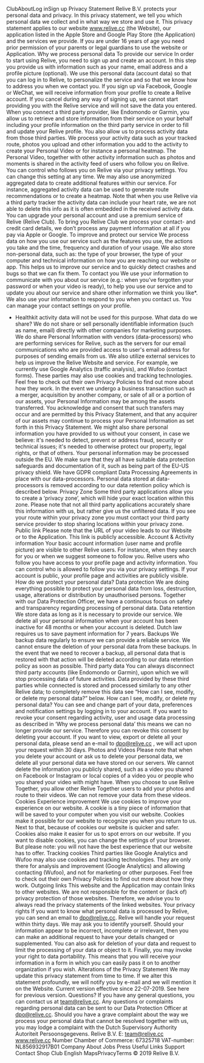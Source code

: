 ClubAboutLog inSign up
Privacy Statement
Relive B.V. protects your personal data and privacy. In this privacy statement, we tell you which personal data we collect and in what way we store and use it. This privacy statement applies to our website www.relive.cc (the Website), our application listed in the Apple Store and Google Play Store (the Application) and the services we provide. If you are under 16 years of age you need prior permission of your parents or legal guardians to use the website or Application.
Why we process personal data
To provide our service
In order to start using Relive, you need to sign up and create an account. In this step you provide us with information such as your name, email address and a profile picture (optional). We use this personal data (account data) so that you can log in to Relive, to personalize the service and so that we know how to address you when we contact you. If you sign up via Facebook, Google or WeChat, we will receive information from your profile to create a Relive account. If you cancel during any way of signing up, we cannot start providing you with the Relive service and will not save the data you entered.
When you connect a third party provider, like Endomondo or Garmin, you allow us to retrieve and store information from their service on your behalf including your profile information on the third party service in order to fill and update your Relive profile. You also allow us to process activity data from those third parties.
We process your activity data such as your tracked route, photos you upload and other information you add to the activity to create your Personal Video or for instance a personal heatmap.
The Personal Video, together with other activity information such as photos and moments is shared in the activity feed of users who follow you on Relive. You can control who follows you on Relive via your privacy settings. You can change this setting at any time.
We may also use anonymized aggregated data to create additional features within our service. For instance, aggregated activity data can be used to generate route recommendations or to create a heatmap.
Note that when you use Relive via a third party tracker the activity data can include your heart rate, we are not able to delete this info as it is often embedded in the received activity data.
You can upgrade your personal account and use a premium service of Relive (Relive Club). To bring you Relive Club we process your contact- and credit card details, we don’t process any payment information at all if you pay via Apple or Google.
To improve and protect our service
We process data on how you use our service such as the features you use, the actions you take and the time, frequency and duration of your usage. We also store non-personal data, such as: the type of your browser, the type of your computer and technical information on how you are reaching our website or app. This helps us to improve our service and to quickly detect crashes and bugs so that we can fix them.
To contact you
We use your information to communicate with you about our service (e.g.: when you’ve forgotten your password or when your video is ready), to help you use our service and to update you about our service and share other information we think you like*. We also use your information to respond to you when you contact us. You can manage your contact settings on your profile.
* Healthkit activity data will not be used for this purpose.
What data do we share?
We do not share or sell personally identifiable information (such as name, email) directly with other companies for marketing purposes. We do share Personal Information with vendors (data-processors) who are performing services for Relive, such as the servers for our email communications who are provided access to user's email address for purposes of sending emails from us.
We also utilize external services to help us improve the Relive Website and service. For example, we currently use Google Analytics (traffic analysis), and Wufoo (contact forms). These parties may also use cookies and tracking technologies. Feel free to check out their own Privacy Policies to find out more about how they work.
In the event we undergo a business transaction such as a merger, acquisition by another company, or sale of all or a portion of our assets, your Personal Information may be among the assets transferred. You acknowledge and consent that such transfers may occur and are permitted by this Privacy Statement, and that any acquirer of our assets may continue to process your Personal Information as set forth in this Privacy Statement.
We might also share personal information you have provided to us without your consent, in case we believe:
it's needed to detect, prevent or address fraud, security or technical issues;
it's needed to otherwise protect our property, legal rights, or that of others.
Your personal information may be processed outside the EU. We make sure that they all have suitable data protection safeguards and documentation of it, such as being part of the EU-US privacy shield. We have GDPR compliant Data Processing Agreements in place with our data-processors. Personal data stored at data-processors is removed according to our data retention policy which is described below.
Privacy Zone
Some third party applications allow you to create a ‘privacy zone’, which will hide your exact location within this zone. Please note that not all third party applications accurately share this information with us, but rather give us the unfiltered data. If you see your route within your privacy zone you must contact your third party service provider to stop sharing locations within your privacy zone.
Public link
Please note that the URL of your video leads to our Website or to the Application. This link is publicly accessible.
Account & Activity information
Your basic account information (user name and profile picture) are visible to other Relive users. For instance, when they search for you or when we suggest someone to follow you.
Relive users who follow you have access to your profile page and activity information. You can control who is allowed to follow you via your privacy settings.
If your account is public, your profile page and activities are publicly visible.
How do we protect your personal data?
Data protection
We are doing everything possible to protect your personal data from loss, destruction, usage, alterations or distribution by unauthorised persons. Together with our Data Protection Officer, we have a continuous focus on safety and transparency regarding processing of personal data.
Data retention
We store data as long as it is necessary to provide our service. We delete all your personal information when your account has been inactive for 48 months or when your account is deleted. Dutch law requires us to save payment information for 7 years.
Backups
We backup data regularly to ensure we can provide a reliable service. We cannot ensure the deletion of your personal data from these backups. In the event that we need to recover a backup, all personal data that is restored with that action will be deleted according to our data retention policy as soon as possible.
Third party data
You can always disconnect third party accounts (like Endomondo or Garmin), upon which we will stop processing data of future activities. Data provided by these third parties while connected is stored and processed similarly to any other Relive data; to completely remove this data see “How can I see, modify, or delete my personal data?” below.
How can I see, modify, or delete my personal data?
You can see and change part of your data, preferences and notification settings by logging in to your account. If you want to revoke your consent regarding activity, user and usage data processing as described in ‘Why we process personal data’ this means we can no longer provide our service. Therefore you can revoke this consent by deleting your account. If you want to view, export or delete all your personal data, please send an e-mail to dpo@relive.cc , we will act upon your request within 30 days.
Photos and Videos
Please note that when you delete your account or ask us to delete your personal data, we delete all your personal data we have stored on our servers. We cannot delete the information you publicly shared, such as a video you shared on Facebook or Instagram or local copies of a video you or people who you shared your video with might have. When you choose to use Relive Together, you allow other Relive Together users to add your photos and route to their videos. We can not remove your data from these videos.
Cookies
Experience improvement
We use cookies to improve your experience on our website. A cookie is a tiny piece of information that will be saved to your computer when you visit our website. Cookies make it possible for our website to recognize you when you return to us. Next to that, because of cookies our website is quicker and safer. Cookies also make it easier for us to spot errors on our website. If you want to disable cookies, you can change the settings of your browser. But please note: you will not have the best experience that our website has to offer.
Tracking cookies
Third parties like Google Analytics and Wufoo may also use cookies and tracking technologies. They are only there for analysis and improvement (Google Analytics) and allowing contacting (Wufoo), and not for marketing or other purposes. Feel free to check out their own Privacy Policies to find out more about how they work.
Outgoing links
This website and the Application may contain links to other websites. We are not responsible for the content or (lack of) privacy protection of those websites. Therefore, we advise you to always read the privacy statements of the linked websites.
Your privacy rights
If you want to know what personal data is processed by Relive, you can send an email to dpo@relive.cc. Relive will handle your request within thirty days. We may ask you to identify yourself.
Should your information appear to be incorrect, incomplete or irrelevant, then you can make an additional request to have your details changed or supplemented. You can also ask for deletion of your data and request to limit the processing of your data or object to it.
Finally, you may invoke your right to data portability. This means that you will receive your information in a form in which you can easily pass it on to another organization if you wish.
Alterations of the Privacy Statement
We may update this privacy statement from time to time. If we alter this statement profoundly, we will notify you by e-mail and we will mention it on the Website. Current version effective since 22-07-2019. See here for previous version.
Questions?
If you have any general questions, you can contact us at team@relive.cc. Any questions or complaints regarding personal data can be sent to our Data Protection Officer at dpo@relive.cc.
Should you have a grave complaint about the way we process your personal data that cannot be resolved together with us, you may lodge a complaint with the Dutch Supervisory Authority Autoriteit Persoonsgegevens.
Relive B.V.
E: team@relive.cc
www.relive.cc
Number Chamber of Commerce: 67325718
VAT-number: NL856932917B01
Company
About
Jobs
Press
Useful Links
Support
Contact
Shop
Club
English
MapsPrivacyTerms
© 2019 Relive B.V.